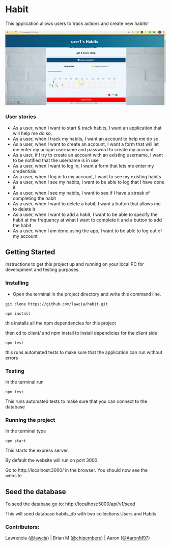 # Habit

This application allows users to track actions and create new habits!

![](habit-demo.gif)

### User stories

- As a user, when I want to start & track habits, I want an application that will help me do so.
- As a user, when I track my habits, I want an account to help me do so
- As a user, when I want to create an account, I want a form that will let me enter my unique username and password to create my account
- As a user, if I try to create an account with an existing username, I want to be notified that the username is in use
- As a user, when I want to log in, I want a form that lets me enter my credentials
- As a user, when I log in to my account, I want to see my existing habits
- As a user, when I see my habits, I want to be able to log that I have done it
- As a user, when I see my habits, I want to see if I have a streak of completing the habit
- As a user, when I want to delete a habit, I want a button that allows me to delete it
- As a user, when I want to add a habit, I want to be able to specify the habit at the frequency at what I want to complete it and a button to add the habit
- As a user, when I am done using the app, I want to be able to log out of my account

## Getting Started

Instructions to get this project up and running on your local PC for development and testing purposes.

### Installing

- Open the terminal in the project directory and write this command line.

```
git clone https://github.com/lawcia/habit.git
```

```
npm install
```

this installs all the npm dependencies for this project

then cd to client/ and npm install to install dependicies for the client side

```
npm test
```

this runs automated tests to make sure that the application can run without errors


### Testing
In the terminal run
```
npm test
```
This runs automated tests to make sure that you can connect to the database


### Running the project
In the terminal type
```
npm start
```
This starts the express server.

By default the website will run on port 3000

Go to http://localhost:3000/ in the browser. You should now see the website.

## Seed the database

To seed the database go to: http://localhost:5000/api/v1/seed 

This will seed database habits_db with two collections Users and Habits.

### Contributors:
Lawrencia ([@lawcia](https://github.com/lawcia "Lawrencia's Github")) |
Brian M ([@chipembere](https://github.com/chipembere "Brian's Github")) | Aaron ([@AaronM97](https://github.com/AaronM97 "Aaron's Github")) 

